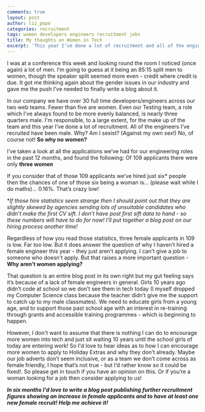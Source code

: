 ```yaml
---
comments: true
layout: post
author: liz_pope
categories: recruitment
tags: women developers engineers recruitment jobs
title: My thoughts on Women in Tech
excerpt: 'This year I’ve done a lot of recruitment and all of the engineers I’ve recruited have been male. Why?'
---
```


I was at a conference this week and looking round the room I noticed (once again) a lot of men. I’m going to guess at it being an 85:15 split men to women, though the speaker split seemed more even - credit where credit is due. It got me thinking again about the gender issues in our industry and gave me the push I’ve needed to finally write a blog about it.

In our company we have over 30 full time developers/engineers across our two web teams. Fewer than five are women. Even our Testing team, a role which I've always found to be more evenly balanced, is nearly three quarters male. I'm responsible, to a large extent, for the make up of the team and this year I’ve done a lot of recruitment. All of the engineers I’ve recruited have been male. Why? Am I sexist? (Against my own sex!) No, of course not! **So why no women?**

I’ve taken a look at all the applications we’ve had for our engineering roles in the past 12 months, and found the following:
Of 109 applicants there were only **three women**

If you consider that of those 109 applicants we’ve hired just six* people then the chances of one of those six being a woman is... (please wait while I do maths)... 0.16%. That’s crazy low!

**If those hire statistics seem strange then I should point out that they are slightly skewed by agencies sending lots of unsuitable candidates who didn’t make the first CV sift. I don’t have post first sift data to hand - so these numbers will have to do for now! I’ll put together a blog post on our hiring process another time!*

Regardless of how you read those statistics, three female applicants in 109 is low. Far too low. But it does answer the question of why I haven’t hired a female engineer this year - they just aren’t applying. I can't give a job to someone who doesn't apply. But that raises a more important question - **Why aren’t women applying?**

That question is an entire blog post in its own right but my gut feeling says it’s because of a lack of female engineers in general. Girls 10 years ago didn’t code at school so we don’t see them in tech today (I myself dropped my Computer Science class because the teacher didn’t give me the support to catch up to my male classmates). We need to educate girls from a young age, and to support those past school age with an interest in re-training through grants and accessible training programmes - which is beginning to happen.

However, I don't want to assume that there is nothing I can do to encourage more women into tech and just sit waiting 10 years until the school girls of today are entering work! So I'd love to hear ideas as to how I can encourage more women to apply to Holiday Extras and why they don’t already. Maybe our job adverts don’t seem inclusive, or as a team we don’t come across as female friendly, I hope that’s not true - but I’d rather know so it could be fixed!. So please get in touch if you have an opinion on this. Or if you’re a woman looking for a job then consider applying to us!

***In six months I'd love to write a blog post publishing further recruitment figures showing an increase in female applicants and to have at least one new female recruit! Help me achieve it!***
